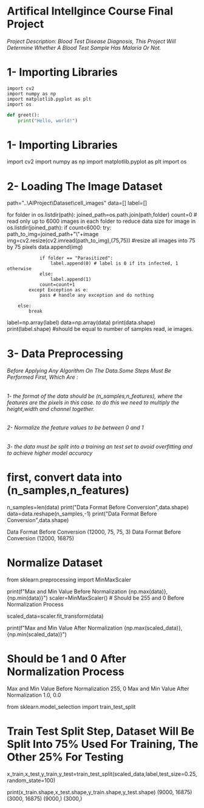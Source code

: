 # Artifical Intellgince Course Final Project

###### Project Description: Blood Test Disease Diagnosis, This Project Will Determine Whether A Blood Test Sample Has Malaria Or Not.

# 1- Importing Libraries
```
import cv2
import numpy as np
import matplotlib.pyplot as plt
import os
```

```python
def greet():
    print("Hello, world!")
```




















# 1- Importing Libraries
import cv2
import numpy as np
import matplotlib.pyplot as plt
import os



# 2- Loading The Image Dataset
path="..\\AIProject\\Dataset\\cell_images"
data=[]
label=[]



for folder in os.listdir(path):
    joined_path=os.path.join(path,folder)
    count=0 # read only up to 6000 images in each folder to reduce data size
    for image in os.listdir(joined_path):
        if count<6000:
            try:
                path_to_img=joined_path+"\\"+image
                img=cv2.resize(cv2.imread(path_to_img),(75,75)) #resize all images into 75 by 75 pixels
                data.append(img)
        
                if folder == "Parasitized":
                    label.append(0) # label is 0 if its infected, 1 otherwise
                else:
                    label.append(1)
                count=count+1
            except Exception as e:
                pass # handle any exception and do nothing
     
        else:
            break

label=np.array(label)
data=np.array(data)
print(data.shape) 
print(label.shape) #should be equal to number of samples read, ie images.




# 3- Data Preprocessing

###### Before Applying Any Algorithm On The Data.Some Steps Must Be Performed First, Which Are :
######    1- the format of the data should be (n_samples,n_features), where the features are the pixels in this case. to do this we need to multiply the height,width and channel together.
######   2- Normalize the feature values to be between 0 and 1
######   3- the data must be split into a training an test set to avoid overfitting and to achieve higher model accuracy

# first, convert data into (n_samples,n_features)
n_samples=len(data)
print("Data Format Before Conversion",data.shape)
data=data.reshape(n_samples,-1)
print("Data Format Before Conversion",data.shape)

Data Format Before Conversion (12000, 75, 75, 3)
Data Format Before Conversion (12000, 16875)

# Normalize Dataset
from sklearn.preprocessing import MinMaxScaler

print(f"Max and Min Value Before Normalization {np.max(data)}, {np.min(data)}")
scaler=MinMaxScaler() # Should be 255 and 0 Before Normalization Process

scaled_data=scaler.fit_transform(data)

print(f"Max and Min Value After Normalization {np.max(scaled_data)}, {np.min(scaled_data)}")
# Should be 1 and 0 After Normalization Process

Max and Min Value Before Normalization 255, 0
Max and Min Value After Normalization 1.0, 0.0

from sklearn.model_selection import train_test_split
# Train Test Split Step, Dataset Will Be Split Into 75% Used For Training, The Other 25% For Testing
x_train,x_test,y_train,y_test=train_test_split(scaled_data,label,test_size=0.25,random_state=100)

print(x_train.shape,x_test.shape,y_train.shape,y_test.shape)
(9000, 16875) (3000, 16875) (9000,) (3000,)


